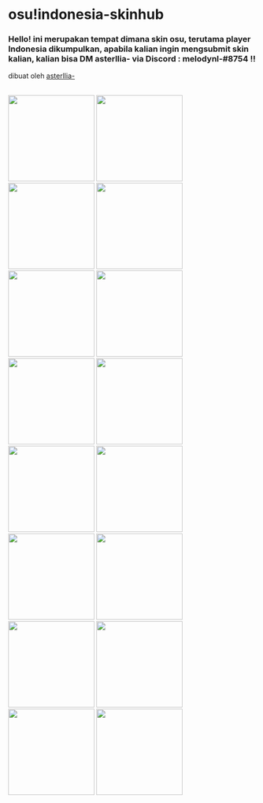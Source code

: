 # osu!indonesia-skinhub
### Hello! ini merupakan tempat dimana skin osu, terutama player Indonesia dikumpulkan, apabila kalian ingin mengsubmit skin kalian, kalian bisa DM asterllia- via Discord : melodynl-#8754 !! 
dibuat oleh <a href="https://osu.ppy.sh/users/9456733">asterllia-</a><br>

</br>
  <a href="https://github.com/asterllia/skins">
  <img src="https://a.ppy.sh/9456733"  
       width="175"
       height="175"></a>
        <a href="[u_u].md">
  <img src="https://cdn.discordapp.com/attachments/1077225166813270016/1164802205145120808/IMG_1204.png"  
       width="175"
       height="175"></a>
  <a href="mkoe.md">
  <img src="https://a.ppy.sh/11847189"  
       width="175"
       height="175"></a>
       <a href="shiv.md">
  <img src="https://a.ppy.sh/5718575"  
       width="175"
       height="175"></a>  
   <a href="lushifer.md">
  <img src="https://a.ppy.sh/13356408"  
       width="175"
       height="175"></a>
   <a href="crezz.md">
  <img src="https://cdn.discordapp.com/attachments/689426989345669144/1097917969209765898/105687.png"  
       width="175"
       height="175"></a>    
   <a href="remuru.md">
  <img src="https://a.ppy.sh/3654220"  
       width="175"
       height="175"></a>     
   <a href="mitsuru.md">
  <img src="https://a.ppy.sh/8004635"  
       width="175"
       height="175"></a>    
       <a href="centrux.md">
  <img src="https://a.ppy.sh/5426769"  
       width="175"
       height="175"></a>
       <a href="medseba.md">
  <img src="https://a.ppy.sh/9000010"  
       width="175"
       height="175"></a>
        <a href="akshiro.md">
  <img src="https://a.ppy.sh/10557490"  
       width="175"
       height="175"></a>
   <a href="belllcroseu.md">
  <img src="https://a.ppy.sh/20752007"  
       width="175"
       height="175"></a>
   <a href="shinei.md">
  <img src="https://a.ppy.sh/4579136"  
       width="175"
       height="175"></a>
    <a href="iwonderhow.md">
  <img src="https://a.ppy.sh/17953700"  
       width="175"
       height="175"></a>      
       <a href="-Blue21-.md">
  <img src="https://a.ppy.sh/12517079"  
       width="175"
       height="175"></a>  
       <a href="[-alethea-].md">
  <img src="https://a.ppy.sh/13884263"  
       width="175"
       height="175"></a>
     

